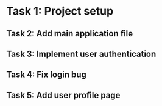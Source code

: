 # Task 1: Project setup
## Task 2: Add main application file
## Task 3: Implement user authentication
## Task 4: Fix login bug
## Task 5: Add user profile page
